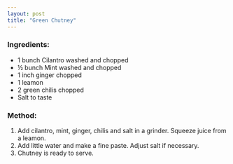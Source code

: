 ```yaml
---
layout: post
title: "Green Chutney"
---
```




### Ingredients:
* 1 bunch Cilantro washed and chopped
* ½ bunch Mint washed and chopped
* 1 inch ginger chopped
* 1 leamon  
* 2 green chilis chopped
* Salt to taste

### Method:
1. Add cilantro, mint, ginger, chilis and salt in a grinder. Squeeze juice from a leamon. 
2. Add little water and make a fine paste. Adjust salt if necessary.
3. Chutney is ready to serve.